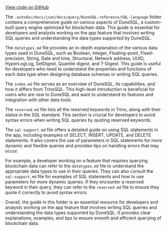 [View code on GitHub](https://dune.com/.autodoc/docs/json/docs/query/DuneSQL-reference/SQL-language)

The `.autodoc/docs/json/docs/query/DuneSQL-reference/SQL-language` folder contains a comprehensive guide on various aspects of DuneSQL, a custom-built query engine optimized for blockchain data. This guide is essential for developers and analysts working on the app feature that involves writing SQL queries and understanding the data types supported by DuneSQL.

The `datatypes.md` file provides an in-depth explanation of the various data types used in DuneSQL, such as Boolean, Integer, Floating-point, Fixed-precision, String, Date and time, Structural, Network address, UUID, HyperLogLog, SetDigest, Quantile digest, and T-Digest. This guide is useful for developers who need to understand the properties and functions of each data type when designing database schemas or writing SQL queries.

The `index.md` file serves as an overview of DuneSQL, its capabilities, and how it differs from TrinoSQL. This high-level introduction is beneficial for users who are new to DuneSQL and want to understand its features and integration with other data tools.

The `reserved.md` file lists all the reserved keywords in Trino, along with their status in the SQL standard. This section is crucial for developers to avoid syntax errors when writing SQL queries by quoting reserved keywords.

The `sql-support.md` file offers a detailed guide on using SQL statements in the app, including examples of SELECT, INSERT, UPDATE, and DELETE statements. It also covers the use of parameters in SQL statements for more dynamic and flexible queries and provides tips on handling errors that may occur.

For example, a developer working on a feature that requires querying blockchain data can refer to the `datatypes.md` file to understand the appropriate data types to use in their queries. They can also consult the `sql-support.md` file for examples of SQL statements and how to use parameters for more dynamic queries. If they encounter a reserved keyword in their query, they can refer to the `reserved.md` file to ensure they quote it correctly to avoid syntax errors.

Overall, the guide in this folder is an essential resource for developers and analysts working on the app feature that involves writing SQL queries and understanding the data types supported by DuneSQL. It provides clear explanations, examples, and tips to ensure smooth and efficient querying of blockchain data.
